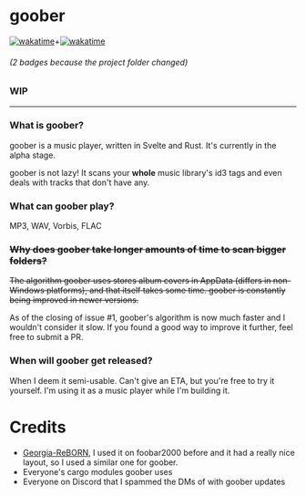 # goober

[![wakatime](https://wakatime.com/badge/user/81d95bac-b8dd-495f-a6ea-b03daa3dc2ca/project/2559889e-dbc9-4052-83d9-22cc16745e71.svg)](https://wakatime.com/badge/user/81d95bac-b8dd-495f-a6ea-b03daa3dc2ca/project/2559889e-dbc9-4052-83d9-22cc16745e71)\+[![wakatime](https://wakatime.com/badge/user/81d95bac-b8dd-495f-a6ea-b03daa3dc2ca/project/540f90ec-0a99-4a8f-8a05-fac748229d76.svg)](https://wakatime.com/badge/user/81d95bac-b8dd-495f-a6ea-b03daa3dc2ca/project/540f90ec-0a99-4a8f-8a05-fac748229d76)

###### (2 badges because the project folder changed)

### WIP

---

### What is goober?

goober is a music player, written in Svelte and Rust. It's currently in the alpha stage.

goober is not lazy! It scans your **whole** music library's id3 tags and even deals with tracks that don't have any.

### What can goober play?

MP3, WAV, Vorbis, FLAC

### ~~Why does goober take longer amounts of time to scan bigger folders?~~

~~The algorithm goober uses stores album covers in AppData (differs in non-Windows platforms),
and that itself takes some time. goober is constantly being improved in newer versions.~~

As of the closing of issue #1, goober's algorithm is now much faster and I wouldn't consider it slow.
If you found a good way to improve it further, feel free to submit a PR.

### When will goober get released?

When I deem it semi-usable. Can't give an ETA, but you're free to try it yourself. I'm using it as a music player while I'm building it.

# Credits

- [Georgia-ReBORN](https://github.com/TT-ReBORN/Georgia-ReBORN), I used it on foobar2000 before and it had a really nice layout, so I used a similar one for goober.
- Everyone's cargo modules goober uses
- Everyone on Discord that I spammed the DMs of with goober updates
